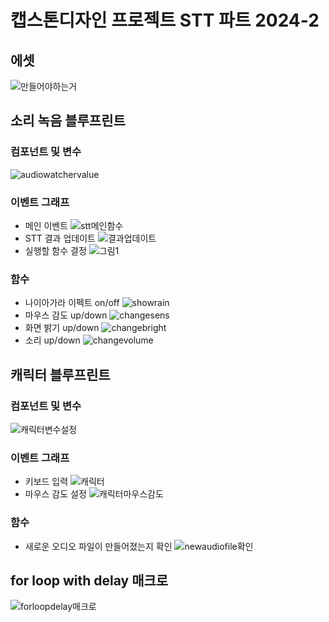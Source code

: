 # 캡스톤디자인 프로젝트 STT 파트 2024-2
## 에셋
![만들어야하는거](https://github.com/user-attachments/assets/911847c1-47fb-480b-a7a9-2cf624c1676a)
## 소리 녹음 블루프린트
### 컴포넌트 및 변수
![audiowatchervalue](https://github.com/user-attachments/assets/3dd34334-acdd-4de9-b986-91edad36285d)
### 이벤트 그래프
- 메인 이벤트
![stt메인함수](https://github.com/user-attachments/assets/7d4f591a-b95d-43d1-9ee0-2242e3ad725f)
- STT 결과 업데이트
![결과업데이트](https://github.com/user-attachments/assets/95b27930-55dc-4af9-8b8a-58059d5e4cd5)
- 실행할 함수 결정
![그림1](https://github.com/user-attachments/assets/06f5fb2a-8fcd-4dc9-9a61-82d1fccc846d)
### 함수
- 나이아가라 이펙트 on/off
![showrain](https://github.com/user-attachments/assets/0728c6c3-3f4c-4f3d-a792-7cfe19a7a314)
- 마우스 감도 up/down
![changesens](https://github.com/user-attachments/assets/d991bfe4-0039-44c6-81ae-68feffc7f2bd)
- 화면 밝기 up/down
![changebright](https://github.com/user-attachments/assets/4a441054-8cc2-44c9-97c9-2f34f24fa801)
- 소리 up/down
![changevolume](https://github.com/user-attachments/assets/906cb25b-350c-45a4-add5-1adee118d700)


## 캐릭터 블루프린트
### 컴포넌트 및 변수
![캐릭터변수설정](https://github.com/user-attachments/assets/6aedca81-9a74-4c29-9f95-d51bccb2191b)
### 이벤트 그래프
- 키보드 입력
![캐릭터](https://github.com/user-attachments/assets/c62fc120-ca96-4267-abfd-8301d2eef101)
- 마우스 감도 설정
![캐릭터마우스감도](https://github.com/user-attachments/assets/5063da9f-2cf4-4f63-aff5-02dbcbb4906e)
### 함수
- 새로운 오디오 파일이 만들어졌는지 확인
![newaudiofile확인](https://github.com/user-attachments/assets/96d5120f-c7ca-4806-8d60-bd882315ef4f)

## for loop with delay 매크로
![forloopdelay매크로](https://github.com/user-attachments/assets/0eb160e7-a866-4c33-9c84-fb6c6e9676c8)
